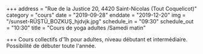 +++
address = "Rue de la Justice 20, 4420 Saint-Nicolas (Tout Coquelicot)"
category = "cours"
date = "2019-09-28"
enddate = "2019-12-20"
img = "/sunset-RÜŞTÜ_BOZKUŞ_hjdvjk.jpg"
schedule_in = "09:30"
schedule_out = "10:30"
title = "Cours de yoga adultes /Samedi matin"

+++
Cours collectifs d'1h pour adultes, niveau débutant et intermédiaire. Possibilité de débuter toute l'année.